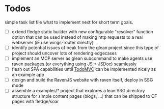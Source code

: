 # Todos

simple task list file what to implement next for short term goals.

- [ ] extend fledge static builder with new configurable "resolver" function option that
      can be used instead of making http requests to a real webserver (iE use wings-router directly)
- [ ] identify potential issues of beak from the glean project since this
      type of project should uncover lots of rendering edgecases
- [ ] implement an MCP server as glean subcommand to make agents use raven packages (or everything using JS + JSDoc) seamlessly
- [ ] flesh out SPA capabilities until [TodoMVC](https://github.com/tastejs/todomvc/blob/master/app-spec.md) can be implemented nicely as an example app
- [ ] design and build the RavenJS website with raven itself, deploy in SSG mode
- [ ] assemble a examples/\* project that explores a lean SSG directory structure for
      simple content pages (blogs, ...) that can be shipped to CF pages with fledge/soar
